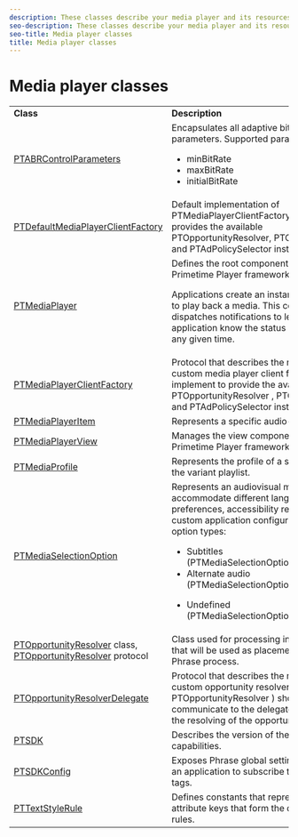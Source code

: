 ```yaml
---
description: These classes describe your media player and its resources.
seo-description: These classes describe your media player and its resources.
seo-title: Media player classes
title: Media player classes
---
```


# Media player classes

<table frame="all" colsep="1" rowsep="1" id="table_bm2_wl2_2m"> 
 <tgroup cols="2" colsep="1" rowsep="1" class="FormatA"> 
  <colspec colnum="1" colname="1" colwidth="50*" /> 
  <colspec colnum="2" colname="2" colwidth="50*" /> 
  <tbody> 
   <tr rowsep="1"> 
    <td colname="1"><b>Class</b> </td> 
    <td colname="2"><b>Description</b> </td> 
   </tr> 
   <tr rowsep="1"> 
    <td colname="1"><span class="codeph"><a href="http://help.adobe.com/en_US/primetime/api/psdk/appledoc/Classes/PTABRControlParameters.html" format="html" scope="external">PTABRControlParameters</a></span> </td> 
    <td colname="2">Encapsulates all adaptive bit-rate control parameters. Supported parameters are: 
     <ul id="ul_pnh_hm2_2m"> 
      <li id="li_46572FE1EB514AFF8C9F731E44DAF30B"><span class="codeph">minBitRate</span> </li> 
      <li id="li_A10C75C9A5234241A5B84A4139F4D143"><span class="codeph">maxBitRate</span> </li> 
      <li id="li_4E77E367A2E848D2B3E1A9C52209A7B2"><span class="codeph">initialBitRate</span> </li> 
     </ul> </td> 
   </tr> 
   <tr rowsep="1"> 
    <td colname="1"><span class="codeph"><a href="http://help.adobe.com/en_US/primetime/api/psdk/appledoc/Classes/PTDefaultMediaPlayerClientFactory.html" format="html" scope="external">PTDefaultMediaPlayerClientFactory</a></span> </td> 
    <td colname="2"> Default implementation of <span class="codeph">PTMediaPlayerClientFactory</span> in the 
     <ph conkeyref="phrases/primetime-sdk-name">
      Phrase
     </ph>. It provides the available <span class="codeph">PTOpportunityResolver</span>, <span class="codeph">PTContentResolver</span>, and <span class="codeph">PTAdPolicySelector</span> instances. </td> 
   </tr> 
   <tr rowsep="1"> 
    <td colname="1"><span class="codeph"><a href="http://help.adobe.com/en_US/primetime/api/psdk/appledoc/Classes/PTMediaPlayer.html" format="html" scope="external">PTMediaPlayer</a></span> </td> 
    <td colname="2">Defines the root component for the Primetime Player framework. <p>Applications create an instance of this class to play back a media. This component dispatches notifications to let your application know the status of the player at any given time.</p> </td> 
   </tr> 
   <tr rowsep="1"> 
    <td colname="1"><span class="codeph"><a href="http://help.adobe.com/en_US/primetime/api/psdk/appledoc/Protocols/PTMediaPlayerClientFactory.html" format="html" scope="external">PTMediaPlayerClientFactory</a></span> </td> 
    <td colname="2"> Protocol that describes the methods that a custom media player client factory should implement to provide the available <span class="codeph">PTOpportunityResolver</span> , <span class="codeph">PTContentResolver</span> and <span class="codeph">PTAdPolicySelector</span> instances. </td> 
   </tr> 
   <tr rowsep="1"> 
    <td colname="1"><span class="codeph"><a href="http://help.adobe.com/en_US/primetime/api/psdk/appledoc/Classes/PTMediaPlayerItem.html" format="html" scope="external">PTMediaPlayerItem</a></span> </td> 
    <td colname="2">Represents a specific audio-video media.</td> 
   </tr> 
   <tr rowsep="1"> 
    <td colname="1"><span class="codeph"><a href="http://help.adobe.com/en_US/primetime/api/psdk/appledoc/Classes/PTMediaPlayerView.html" format="html" scope="external">PTMediaPlayerView</a></span> </td> 
    <td colname="2">Manages the view component of the Primetime Player framework.</td> 
   </tr> 
   <tr rowsep="1"> 
    <td colname="1"><span class="codeph"><a href="http://help.adobe.com/en_US/primetime/api/psdk/appledoc/Classes/PTMediaProfile.html" format="html" scope="external">PTMediaProfile</a></span> </td> 
    <td colname="2">Represents the profile of a single stream in the variant playlist.</td> 
   </tr> 
   <tr rowsep="1"> 
    <td colname="1"><span class="codeph"><a href="http://help.adobe.com/en_US/primetime/api/psdk/appledoc/Classes/PTMediaSelectionOption.html" format="html" scope="external">PTMediaSelectionOption</a></span> </td> 
    <td colname="2">Represents an audiovisual media resource to accommodate different language preferences, accessibility requirements, or custom application configurations. Valid option types: 
     <ul id="ul_p2q_gn2_2m"> 
      <li id="li_46BE5AE49732481FB6D336FFF896E5AD">Subtitles (<span class="codeph">PTMediaSelectionOptionTypeSubtitle</span>) </li> 
      <li id="li_6CEADCA12D4A48B7AE4A539985F32119">Alternate audio (<span class="codeph">PTMediaSelectionOptionTypeAudio</span>) </li> 
      <li id="li_248D3D997F8A4B6E9B48869F84060D1F"> <p>Undefined (<span class="codeph">PTMediaSelectionOptionTypeUndefined</span>) </p> </li> 
     </ul> </td> 
   </tr> 
   <tr rowsep="1"> 
    <td colname="1"><span class="codeph"><a href="http://help.adobe.com/en_US/primetime/api/psdk/appledoc/Classes/PTOpportunityResolver.html" format="html" scope="external">PTOpportunityResolver</a> </span> class, <span class="codeph"><a href="http://help.adobe.com/en_US/primetime/api/psdk/appledoc/Protocols/PTOpportunityResolver.html" format="html" scope="external">PTOpportunityResolver</a> protocol</span> </td> 
    <td colname="2">Class used for processing in-manifest cues that will be used as placements for the 
     <ph conref="phrase_library_ios.xml#c_psdk_phrase-library/auditude-name-long">
      Phrase
     </ph> process. </td> 
   </tr> 
   <tr rowsep="1"> 
    <td colname="1"><span class="codeph"><a href="http://help.adobe.com/en_US/primetime/api/psdk/appledoc/Protocols/PTOpportunityResolverDelegate.html" format="html" scope="external">PTOpportunityResolverDelegate</a></span> </td> 
    <td colname="2"> Protocol that describes the methods that the custom opportunity resolver ( <span class="codeph">PTOpportunityResolver</span> ) should use to communicate to the delegate the status of the resolving of the opportunity. </td> 
   </tr> 
   <tr rowsep="1"> 
    <td colname="1"><span class="codeph"><a href="http://help.adobe.com/en_US/primetime/api/psdk/appledoc/Classes/PTSDK.html" format="html" scope="external">PTSDK</a></span> </td> 
    <td colname="2">Describes the version of the 
     <ph conkeyref="phrases/primetime-sdk-name">
      Phrase
     </ph> and its capabilities. </td> 
   </tr> 
   <tr rowsep="1"> 
    <td colname="1"><span class="codeph"><a href="http://help.adobe.com/en_US/primetime/api/psdk/appledoc/Classes/PTSDKConfig.html" format="html" scope="external">PTSDKConfig</a></span> </td> 
    <td colname="2">Exposes 
     <ph conkeyref="phrases/primetime-sdk-name">
      Phrase
     </ph> global settings and allows an application to subscribe to custom HLS tags. </td> 
   </tr> 
   <tr rowsep="1"> 
    <td colname="1"><span class="codeph"><a href="http://help.adobe.com/en_US/primetime/api/psdk/appledoc/Classes/PTTextStyleRule.html" format="html" scope="external">PTTextStyleRule</a></span> </td> 
    <td colname="2">Defines constants that represent text style attribute keys that form the dictionary of rules.</td> 
   </tr> 
  </tbody> 
 </tgroup> 
</table>

